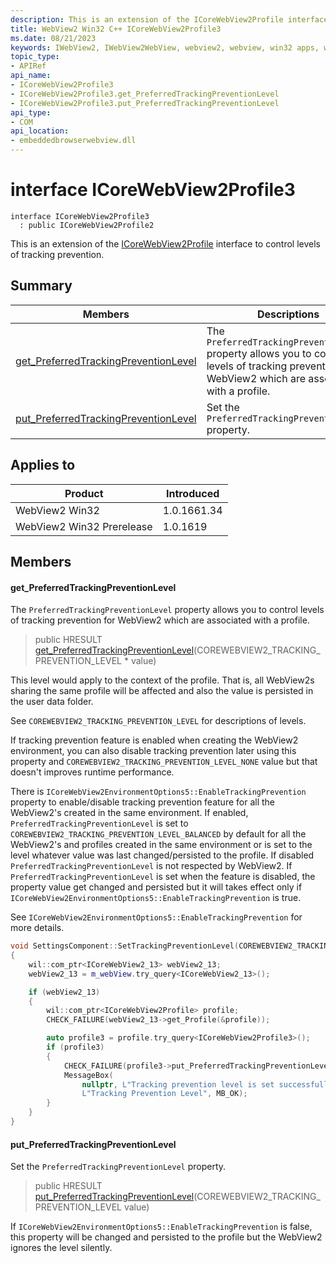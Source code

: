 ```yaml
---
description: This is an extension of the ICoreWebView2Profile interface to control levels of tracking prevention.
title: WebView2 Win32 C++ ICoreWebView2Profile3
ms.date: 08/21/2023
keywords: IWebView2, IWebView2WebView, webview2, webview, win32 apps, win32, edge, ICoreWebView2, ICoreWebView2Controller, browser control, edge html, ICoreWebView2Profile3
topic_type: 
- APIRef
api_name:
- ICoreWebView2Profile3
- ICoreWebView2Profile3.get_PreferredTrackingPreventionLevel
- ICoreWebView2Profile3.put_PreferredTrackingPreventionLevel
api_type:
- COM
api_location:
- embeddedbrowserwebview.dll
---
```


# interface ICoreWebView2Profile3

```
interface ICoreWebView2Profile3
  : public ICoreWebView2Profile2
```

This is an extension of the [ICoreWebView2Profile](icorewebview2profile.md) interface to control levels of tracking prevention.

## Summary

 Members                        | Descriptions
--------------------------------|---------------------------------------------
[get_PreferredTrackingPreventionLevel](#get_preferredtrackingpreventionlevel) | The `PreferredTrackingPreventionLevel` property allows you to control levels of tracking prevention for WebView2 which are associated with a profile.
[put_PreferredTrackingPreventionLevel](#put_preferredtrackingpreventionlevel) | Set the `PreferredTrackingPreventionLevel` property.

## Applies to

Product                         | Introduced
--------------------------------|---------------------------------------------
WebView2 Win32            |    1.0.1661.34
WebView2 Win32 Prerelease |    1.0.1619

## Members

#### get_PreferredTrackingPreventionLevel

The `PreferredTrackingPreventionLevel` property allows you to control levels of tracking prevention for WebView2 which are associated with a profile.

> public HRESULT [get_PreferredTrackingPreventionLevel](#get_preferredtrackingpreventionlevel)(COREWEBVIEW2_TRACKING_PREVENTION_LEVEL * value)

This level would apply to the context of the profile. That is, all WebView2s sharing the same profile will be affected and also the value is persisted in the user data folder.

See `COREWEBVIEW2_TRACKING_PREVENTION_LEVEL` for descriptions of levels.

If tracking prevention feature is enabled when creating the WebView2 environment, you can also disable tracking prevention later using this property and `COREWEBVIEW2_TRACKING_PREVENTION_LEVEL_NONE` value but that doesn't improves runtime performance.

There is `ICoreWebView2EnvironmentOptions5::EnableTrackingPrevention` property to enable/disable tracking prevention feature for all the WebView2's created in the same environment. If enabled, `PreferredTrackingPreventionLevel` is set to `COREWEBVIEW2_TRACKING_PREVENTION_LEVEL_BALANCED` by default for all the WebView2's and profiles created in the same environment or is set to the level whatever value was last changed/persisted to the profile. If disabled `PreferredTrackingPreventionLevel` is not respected by WebView2. If `PreferredTrackingPreventionLevel` is set when the feature is disabled, the property value get changed and persisted but it will takes effect only if `ICoreWebView2EnvironmentOptions5::EnableTrackingPrevention` is true.

See `ICoreWebView2EnvironmentOptions5::EnableTrackingPrevention` for more details. 
```cpp
void SettingsComponent::SetTrackingPreventionLevel(COREWEBVIEW2_TRACKING_PREVENTION_LEVEL value)
{
    wil::com_ptr<ICoreWebView2_13> webView2_13;
    webView2_13 = m_webView.try_query<ICoreWebView2_13>();

    if (webView2_13)
    {
        wil::com_ptr<ICoreWebView2Profile> profile;
        CHECK_FAILURE(webView2_13->get_Profile(&profile));

        auto profile3 = profile.try_query<ICoreWebView2Profile3>();
        if (profile3)
        {
            CHECK_FAILURE(profile3->put_PreferredTrackingPreventionLevel(value));
            MessageBox(
                nullptr, L"Tracking prevention level is set successfully",
                L"Tracking Prevention Level", MB_OK);
        }
    }
}
```

#### put_PreferredTrackingPreventionLevel

Set the `PreferredTrackingPreventionLevel` property.

> public HRESULT [put_PreferredTrackingPreventionLevel](#put_preferredtrackingpreventionlevel)(COREWEBVIEW2_TRACKING_PREVENTION_LEVEL value)

If `ICoreWebView2EnvironmentOptions5::EnableTrackingPrevention` is false, this property will be changed and persisted to the profile but the WebView2 ignores the level silently.

